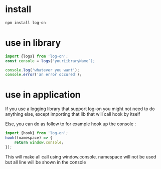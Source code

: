# install

```bash
npm install log-on
```

# use in library

```js
import {logs} from 'log-on';
const console = logs('yourLibraryName`);

console.log('whatever you want');
console.error('an error occured');
```

# use in application

If you use a logging library that support log-on you might not need to do anything else, except importing that lib that will call hook by itself

Else, you can do as follow to for example hook up the console :
```js
import {hook} from 'log-on';
hook((namespace) => {
    return window.console;
});
```
This will make all call using window.console.
namespace will not be used but all line will be shown in the console
